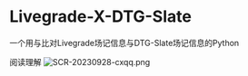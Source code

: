# Livegrade-X-DTG-Slate
一个用与比对Livegrade场记信息与DTG-Slate场记信息的Python

阅读理解
![SCR-20230928-cxqq.png](https://res.craft.do/user/full/69e79654-3209-1fb2-a0b1-6e6353d11c7f/2A9D5F68-2970-4F2E-AF71-E441BBC3B27D_2/XbWapZ8WownSgfqTcZRM9d3xdJdyRqly5bBEuPBlz1oz/SCR-20230928-cxqq.png)